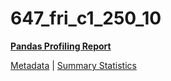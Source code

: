 # 647_fri_c1_250_10

[**Pandas Profiling Report**](https://epistasislab.github.io/pmlb/profile/647_fri_c1_250_10.html)

[Metadata](metadata.yaml) | [Summary Statistics](summary_stats.tsv)

